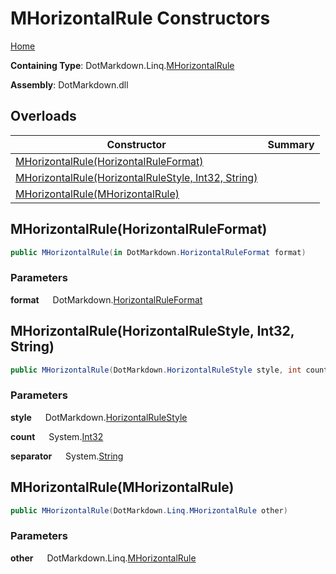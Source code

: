 # MHorizontalRule Constructors

[Home](../../../../README.md)

**Containing Type**: DotMarkdown\.Linq\.[MHorizontalRule](../README.md)

**Assembly**: DotMarkdown\.dll

## Overloads

| Constructor | Summary |
| ----------- | ------- |
| [MHorizontalRule(HorizontalRuleFormat)](#DotMarkdown_Linq_MHorizontalRule__ctor_DotMarkdown_HorizontalRuleFormat__) | |
| [MHorizontalRule(HorizontalRuleStyle, Int32, String)](#DotMarkdown_Linq_MHorizontalRule__ctor_DotMarkdown_HorizontalRuleStyle_System_Int32_System_String_) | |
| [MHorizontalRule(MHorizontalRule)](#DotMarkdown_Linq_MHorizontalRule__ctor_DotMarkdown_Linq_MHorizontalRule_) | |

## MHorizontalRule\(HorizontalRuleFormat\) <a name="DotMarkdown_Linq_MHorizontalRule__ctor_DotMarkdown_HorizontalRuleFormat__"></a>

```csharp
public MHorizontalRule(in DotMarkdown.HorizontalRuleFormat format)
```

### Parameters

**format** &emsp; DotMarkdown\.[HorizontalRuleFormat](../../../HorizontalRuleFormat/README.md)

## MHorizontalRule\(HorizontalRuleStyle, Int32, String\) <a name="DotMarkdown_Linq_MHorizontalRule__ctor_DotMarkdown_HorizontalRuleStyle_System_Int32_System_String_"></a>

```csharp
public MHorizontalRule(DotMarkdown.HorizontalRuleStyle style, int count, string separator)
```

### Parameters

**style** &emsp; DotMarkdown\.[HorizontalRuleStyle](../../../HorizontalRuleStyle/README.md)

**count** &emsp; System\.[Int32](https://docs.microsoft.com/en-us/dotnet/api/system.int32)

**separator** &emsp; System\.[String](https://docs.microsoft.com/en-us/dotnet/api/system.string)

## MHorizontalRule\(MHorizontalRule\) <a name="DotMarkdown_Linq_MHorizontalRule__ctor_DotMarkdown_Linq_MHorizontalRule_"></a>

```csharp
public MHorizontalRule(DotMarkdown.Linq.MHorizontalRule other)
```

### Parameters

**other** &emsp; DotMarkdown\.Linq\.[MHorizontalRule](../README.md)